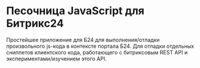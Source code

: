 # Песочница JavaScript для Битрикс24

Простейшее приложение для Б24 для выполнения/отладки произвольного js-кода в контексте портала Б24. Для отладки отдельных сниппетов клиентского кода, работающего с битриксовым REST API и экспериментами/изучением этого API.
